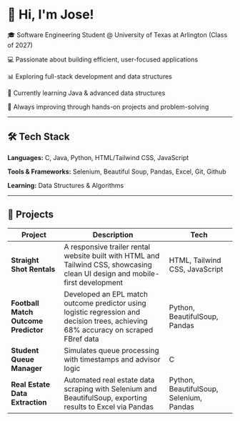 # 👋 Hi, I'm Jose!

🎓 Software Engineering Student @ University of Texas at Arlington (Class of 2027)

💻 Passionate about building efficient, user-focused applications

📊 Exploring full-stack development and data structures

🚀 Currently learning Java & advanced data structures

🌱 Always improving through hands-on projects and problem-solving

---

## 🛠️ Tech Stack

**Languages:** C, Java, Python, HTML/Tailwind CSS, JavaScript

**Tools & Frameworks:** Selenium, Beautiful Soup, Pandas, Excel, Git, Github

**Learning:** Data Structures & Algorithms

---

## 📂 Projects

| Project | Description | Tech |
|--------|-------------|------|
| **Straight Shot Rentals** | A responsive trailer rental website built with HTML and Tailwind CSS, showcasing clean UI design and mobile-first development | HTML, Tailwind CSS, JavaScript |
| **Football Match Outcome Predictor** |  Developed an EPL match outcome predictor using logistic regression and decision trees, achieving 68% accuracy on scraped FBref data | Python, BeautifulSoup, Pandas |
| **Student Queue Manager** | Simulates queue processing with timestamps and advisor logic | C |
| **Real Estate Data Extraction** | Automated real estate data scraping with Selenium and BeautifulSoup, exporting results to Excel via Pandas | Python, BeautifulSoup, Selenium, Pandas |

